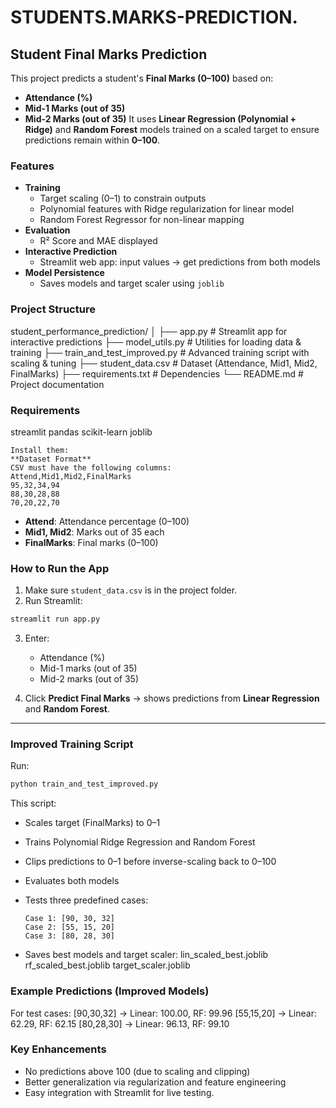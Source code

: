 # STUDENTS.MARKS-PREDICTION.
## **Student Final Marks Prediction**
This project predicts a student's **Final Marks (0–100)** based on:
* **Attendance (%)**
* **Mid-1 Marks (out of 35)**
* **Mid-2 Marks (out of 35)**
It uses **Linear Regression (Polynomial + Ridge)** and **Random Forest** models trained on a scaled target to ensure predictions remain within **0–100**.
### **Features**
* **Training**
  * Target scaling (0–1) to constrain outputs
  * Polynomial features with Ridge regularization for linear model
  * Random Forest Regressor for non-linear mapping
* **Evaluation**
  * R² Score and MAE displayed
* **Interactive Prediction**
  * Streamlit web app: input values → get predictions from both models
* **Model Persistence**
  * Saves models and target scaler using `joblib`
### **Project Structure**

student_performance_prediction/
│
├── app.py                   # Streamlit app for interactive predictions
├── model_utils.py           # Utilities for loading data & training
├── train_and_test_improved.py  # Advanced training script with scaling & tuning
├── student_data.csv         # Dataset (Attendance, Mid1, Mid2, FinalMarks)
├── requirements.txt         # Dependencies
└── README.md                # Project documentation

### **Requirements**
streamlit
pandas
scikit-learn
joblib
```
Install them:
**Dataset Format**
CSV must have the following columns:
Attend,Mid1,Mid2,FinalMarks
95,32,34,94
88,30,28,88
70,20,22,70
```
* **Attend**: Attendance percentage (0–100)
* **Mid1, Mid2**: Marks out of 35 each
* **FinalMarks**: Final marks (0–100)
### **How to Run the App**

1. Make sure `student_data.csv` is in the project folder.
2. Run Streamlit:

```bash
streamlit run app.py
```

3. Enter:

   * Attendance (%)
   * Mid-1 marks (out of 35)
   * Mid-2 marks (out of 35)
4. Click **Predict Final Marks** → shows predictions from **Linear Regression** and **Random Forest**.

---

### **Improved Training Script**

Run:

```bash
python train_and_test_improved.py
```

This script:

* Scales target (FinalMarks) to 0–1
* Trains Polynomial Ridge Regression and Random Forest
* Clips predictions to 0–1 before inverse-scaling back to 0–100
* Evaluates both models
* Tests three predefined cases:

  ```
  Case 1: [90, 30, 32]
  Case 2: [55, 15, 20]
  Case 3: [80, 28, 30]
  ```
* Saves best models and target scaler:
  lin_scaled_best.joblib
  rf_scaled_best.joblib
  target_scaler.joblib

### **Example Predictions (Improved Models)**
For test cases:
[90,30,32] → Linear: 100.00, RF: 99.96
[55,15,20] → Linear: 62.29, RF: 62.15
[80,28,30] → Linear: 96.13, RF: 99.10

### **Key Enhancements**
* No predictions above 100 (due to scaling and clipping)
* Better generalization via regularization and feature engineering
* Easy integration with Streamlit for live testing.
